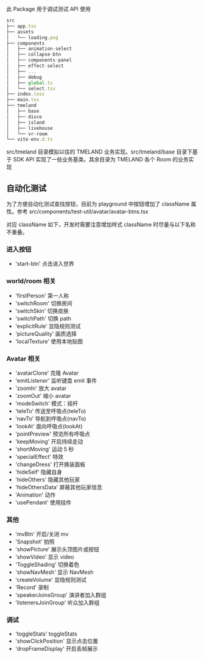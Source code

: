 此 Package 用于调试测试 API 使用

```ts
src
├── app.tsx
├── assets
│   └── loading.png
├── components
│   ├── animation-select
│   ├── collapse-btn
│   ├── components-panel
│   ├── effect-select
│   ├── ...
│   ├── debug
│   ├── global.ts
│   └── select.tsx
├── index.less
├── main.tsx
├── tmeland
│   ├── base
│   ├── disco
│   ├── island
│   ├── livehouse
│   └── vr-room
└── vite-env.d.ts
```

src/tmeland 目录模拟以往的 TMELAND 业务实现。src/tmeland/base 目录下基于 SDK API 实现了一些业务基类。其余目录为 TMELAND 各个 Room 的业务实现

## 自动化测试

为了方便自动化测试查找按钮，目前为 playground 中按钮增加了 className 属性。参考 src/components/test-util/avatar/avatar-btns.tsx

对应 className 如下，开发时需要注意增加样式 className 时尽量与以下名称不重叠。

### 进入按钮

- 'start-btn' 点击进入世界

### world/room 相关

- 'firstPerson' 第一人称
- 'switchRoom' 切换房间
- 'switchSkin' 切换皮肤
- 'switchPath' 切换 path
- 'explicitRule' 显隐规则测试
- 'pictureQuality' 画质选择
- 'localTexture' 使用本地贴图

### Avatar 相关

- 'avatarClone' 克隆 Avatar
- 'emitListener' 监听键盘 emit 事件
- 'zoomIn' 放大 avatar
- 'zoomOut' 缩小 avatar
- 'modeSwitch' 模式：摇杆
- 'teleTo' 传送至呼吸点(teleTo)
- 'navTo' 导航到呼吸点(navTo)
- 'lookAt' 面向呼吸点(lookAt)
- 'pointPreview' 预览所有呼吸点
- 'keepMoving' 开启持续走动
- 'shortMoving' 运动 5 秒
- 'specialEffect' 特效
- 'changeDress' 打开换装面板
- 'hideSelf' 隐藏自身
- 'hideOthers' 隐藏其他玩家
- 'hideOthersData' 屏蔽其他玩家信息
- 'Animation' 动作
- 'usePendant' 使用挂件

### 其他

- 'mvBtn' 开启/关闭 mv
- 'Snapshot' 拍照
- 'showPicture' 展示头顶图片或按钮
- 'showVideo' 显示 video
- 'ToggleShading' 切换着色
- 'showNavMesh' 显示 NavMesh
- 'createVolume' 显隐规则测试
- 'Record' 录制
- 'speakerJoinsGroup' 演讲者加入群组
- 'listenersJoinGroup' 听众加入群组

### 调试

- 'toggleStats' toggleStats
- 'showClickPosition' 显示点击位置
- 'dropFrameDisplay' 开启丢帧展示
